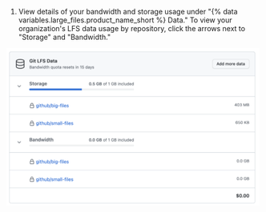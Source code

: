 1. View details of your bandwidth and storage usage under "{% data variables.large_files.product_name_short %} Data." To view your organization's LFS data usage by repository, click the arrows next to "Storage" and "Bandwidth."

  ![Git LFS 数据使用详情](/assets/images/help/billing/lfs-data.png)
